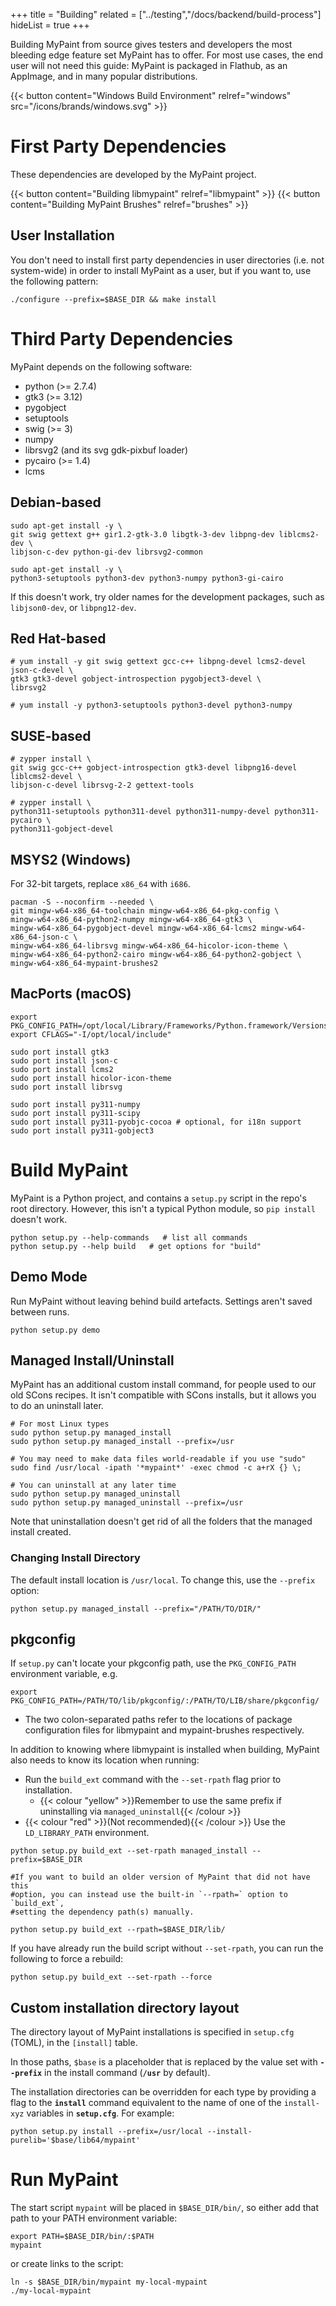 +++
title = "Building"
related = ["../testing","/docs/backend/build-process"]
hideList = true
+++

Building MyPaint from source gives testers and developers the most bleeding edge
feature set MyPaint has to offer. For most use cases, the end user will not need
this guide: MyPaint is packaged in Flathub, as an AppImage, and in many popular
distributions.<!--more-->

{{< button content="Windows Build Environment" relref="windows"
src="/icons/brands/windows.svg" >}}

# First Party Dependencies
These dependencies are developed by the MyPaint project.

{{< button content="Building libmypaint" relref="libmypaint" >}}
{{< button content="Building MyPaint Brushes" relref="brushes" >}}

## User Installation
You don't need to install first party dependencies in user directories (i.e. not
system-wide) in order to install MyPaint as a user, but if you want to, use the
following pattern:
```console
./configure --prefix=$BASE_DIR && make install
```

# Third Party Dependencies
MyPaint depends on the following software:
- python (>= 2.7.4)
- gtk3 (>= 3.12)
- pygobject
- setuptools
- swig (>= 3)
- numpy
- librsvg2 (and its svg gdk-pixbuf loader)
- pycairo (>= 1.4)
- lcms

## Debian-based
```console
sudo apt-get install -y \
git swig gettext g++ gir1.2-gtk-3.0 libgtk-3-dev libpng-dev liblcms2-dev \
libjson-c-dev python-gi-dev librsvg2-common

sudo apt-get install -y \
python3-setuptools python3-dev python3-numpy python3-gi-cairo
```

If this doesn't work, try older names for the development packages, such
as `libjson0-dev`, or `libpng12-dev`.

## Red Hat-based
```console
# yum install -y git swig gettext gcc-c++ libpng-devel lcms2-devel json-c-devel \
gtk3 gtk3-devel gobject-introspection pygobject3-devel \
librsvg2

# yum install -y python3-setuptools python3-devel python3-numpy
```

## SUSE-based
```console
# zypper install \
git swig gcc-c++ gobject-introspection gtk3-devel libpng16-devel liblcms2-devel \
libjson-c-devel librsvg-2-2 gettext-tools

# zypper install \
python311-setuptools python311-devel python311-numpy-devel python311-pycairo \
python311-gobject-devel
```
## MSYS2 (Windows)
For 32-bit targets, replace ``x86_64`` with ``i686``.
```console
pacman -S --noconfirm --needed \
git mingw-w64-x86_64-toolchain mingw-w64-x86_64-pkg-config \
mingw-w64-x86_64-python2-numpy mingw-w64-x86_64-gtk3 \
mingw-w64-x86_64-pygobject-devel mingw-w64-x86_64-lcms2 mingw-w64-x86_64-json-c \
mingw-w64-x86_64-librsvg mingw-w64-x86_64-hicolor-icon-theme \
mingw-w64-x86_64-python2-cairo mingw-w64-x86_64-python2-gobject \
mingw-w64-x86_64-mypaint-brushes2
```

## MacPorts (macOS)
```console
export PKG_CONFIG_PATH=/opt/local/Library/Frameworks/Python.framework/Versions/3.11/lib/pkgconfig/
export CFLAGS="-I/opt/local/include"

sudo port install gtk3
sudo port install json-c
sudo port install lcms2
sudo port install hicolor-icon-theme
sudo port install librsvg

sudo port install py311-numpy
sudo port install py311-scipy
sudo port install py311-pyobjc-cocoa # optional, for i18n support
sudo port install py311-gobject3
```

# Build MyPaint
MyPaint is a Python project, and contains a `setup.py` script in the repo's root
directory. However, this isn't a typical Python module, so `pip install` doesn't
work.

```console
python setup.py --help-commands   # list all commands
python setup.py --help build   # get options for "build"
```

## Demo Mode
Run MyPaint without leaving behind build artefacts. Settings aren't saved between
runs.
```console
python setup.py demo
```

## Managed Install/Uninstall
MyPaint has an additional custom install command, for people used to our old SCons
recipes. It isn't compatible with SCons installs, but it allows you to do an uninstall
later.

```console
# For most Linux types
sudo python setup.py managed_install
sudo python setup.py managed_install --prefix=/usr

# You may need to make data files world-readable if you use "sudo"
sudo find /usr/local -ipath '*mypaint*' -exec chmod -c a+rX {} \;

# You can uninstall at any later time
sudo python setup.py managed_uninstall
sudo python setup.py managed_uninstall --prefix=/usr
```

Note that uninstallation doesn't get rid of all the folders that the managed install
created.

### Changing Install Directory
The default install location is `/usr/local`. To change this, use the ``--prefix``
option:
```console
python setup.py managed_install --prefix="/PATH/TO/DIR/"
```

## pkgconfig
If ``setup.py`` can't locate your pkgconfig path, use the ``PKG_CONFIG_PATH`` environment
variable, e.g.
```console
export PKG_CONFIG_PATH=/PATH/TO/lib/pkgconfig/:/PATH/TO/LIB/share/pkgconfig/
```
- The two colon-separated paths refer to the locations of package configuration
files for libmypaint and mypaint-brushes respectively.

In addition to knowing where libmypaint is installed when building,
MyPaint also needs to know its location when running:
- Run the ``build_ext`` command with the `--set-rpath` flag prior to installation.
    - {{< colour "yellow" >}}Remember to use the same prefix if uninstalling via
``managed_uninstall``{{< /colour >}}
- {{< colour "red" >}}(Not recommended){{< /colour >}} Use the ``LD_LIBRARY_PATH`` environment.
```console
python setup.py build_ext --set-rpath managed_install --prefix=$BASE_DIR

#If you want to build an older version of MyPaint that did not have this
#option, you can instead use the built-in `--rpath=` option to `build_ext`,
#setting the dependency path(s) manually.

python setup.py build_ext --rpath=$BASE_DIR/lib/
```
If you have already run the build script without `--set-rpath`,
you can run the following to force a rebuild:
```console
python setup.py build_ext --set-rpath --force
```

## Custom installation directory layout
The directory layout of MyPaint installations is specified in ``setup.cfg`` (TOML),
in the ``[install]`` table.

In those paths, ``$base`` is a placeholder that is replaced by the value set with
**`--prefix`** in the install command (**`/usr`** by default).

The installation directories can be overridden for each type by providing a flag
to the **`install`** command equivalent to the name of one of the `install-xyz`
variables in **`setup.cfg`**. For example:

```
python setup.py install --prefix=/usr/local --install-purelib='$base/lib64/mypaint'
```

# Run MyPaint
The start script `mypaint` will be placed in `$BASE_DIR/bin/`, so either add that
path to your PATH environment variable:
```console
export PATH=$BASE_DIR/bin/:$PATH
mypaint
```

or create links to the script:
```console
ln -s $BASE_DIR/bin/mypaint my-local-mypaint
./my-local-mypaint
```
